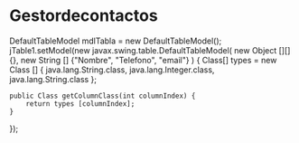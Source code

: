 # Gestordecontactos
DefaultTableModel mdlTabla = new DefaultTableModel();
jTable1.setModel(new javax.swing.table.DefaultTableModel(
    new Object [][] {},
    new String [] {"Nombre", "Telefono", "email"}
) {
    Class[] types = new Class [] {
        java.lang.String.class, java.lang.Integer.class, java.lang.String.class
    };

    public Class getColumnClass(int columnIndex) {
        return types [columnIndex];
    }
});

